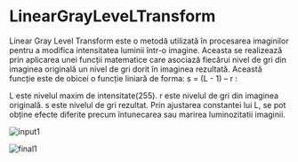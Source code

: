 # LinearGrayLeveLTransform

Linear Gray Level Transform este o metodă utilizată în procesarea
imaginilor pentru a modifica intensitatea luminii într-o imagine. Aceasta se
realizează prin aplicarea unei funcții matematice care asociază fiecărui nivel de gri
din imaginea originală un nivel de gri dorit în imaginea rezultată. Această funcție
este de obicei o funcție liniară de forma: s = (L - 1) – r :

L este nivelul maxim de intensitate(255).
r este nivelul de gri din imaginea originală.
s este nivelul de gri rezultat.
Prin ajustarea constantei lui L, se pot obține efecte diferite precum întunecarea sau
marirea luminozitatii imaginii.

![input1](https://user-images.githubusercontent.com/92844868/214072897-3a9d810e-89e1-42d3-86c3-3534d1e22cef.jpeg)

![final1](https://user-images.githubusercontent.com/92844868/214072904-cb51c5b1-095b-40a3-810e-9c1a1f3bc4ac.jpeg)
